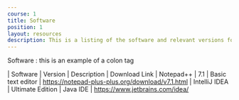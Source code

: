 ```yaml
---
course: 1
title: Software
position: 1
layout: resources
description: This is a listing of the software and relevant versions for this course.
---
```

Software
: this is an example of a colon tag

| Software | Version | Description | Download Link
| Notepad++ | 7.1 | Basic text editor | <a href="https://notepad-plus-plus.org/download/v7.1.html">https://notepad-plus-plus.org/download/v7.1.html</a>
| IntelliJ IDEA | Ultimate Edition | Java IDE | <a href="https://www.jetbrains.com/idea/">https://www.jetbrains.com/idea/</a>